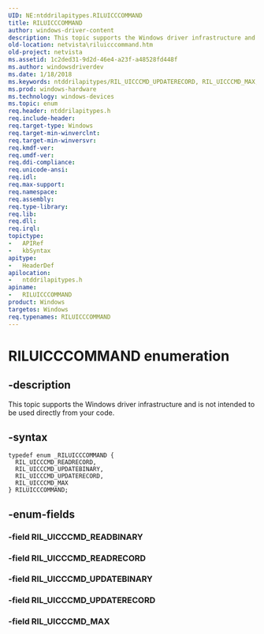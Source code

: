 ```yaml
---
UID: NE:ntddrilapitypes.RILUICCCOMMAND
title: RILUICCCOMMAND
author: windows-driver-content
description: This topic supports the Windows driver infrastructure and is not intended to be used directly from your code.
old-location: netvista\riluicccommand.htm
old-project: netvista
ms.assetid: 1c2ded31-9d2d-46e4-a23f-a48528fd448f
ms.author: windowsdriverdev
ms.date: 1/18/2018
ms.keywords: ntddrilapitypes/RIL_UICCCMD_UPDATERECORD, RIL_UICCCMD_MAX, RILUICCCOMMAND, ntddrilapitypes/RIL_UICCCMD_MAX, ntddrilapitypes/RILUICCCOMMAND, ntddrilapitypes/RIL_UICCCMD_UPDATEBINARY, netvista.riluicccommand, RILUICCCOMMAND enumeration [Network Drivers Starting with Windows Vista], RIL_UICCCMD_READRECORD, RIL_UICCCMD_UPDATEBINARY, RIL_UICCCMD_UPDATERECORD, ntddrilapitypes/RIL_UICCCMD_READRECORD
ms.prod: windows-hardware
ms.technology: windows-devices
ms.topic: enum
req.header: ntddrilapitypes.h
req.include-header: 
req.target-type: Windows
req.target-min-winverclnt: 
req.target-min-winversvr: 
req.kmdf-ver: 
req.umdf-ver: 
req.ddi-compliance: 
req.unicode-ansi: 
req.idl: 
req.max-support: 
req.namespace: 
req.assembly: 
req.type-library: 
req.lib: 
req.dll: 
req.irql: 
topictype:
-	APIRef
-	kbSyntax
apitype:
-	HeaderDef
apilocation:
-	ntddrilapitypes.h
apiname:
-	RILUICCCOMMAND
product: Windows
targetos: Windows
req.typenames: RILUICCCOMMAND
---
```


# RILUICCCOMMAND enumeration


## -description


This topic supports the Windows driver infrastructure and is not intended to be used directly from your code.


## -syntax


````
typedef enum _RILUICCCOMMAND { 
  RIL_UICCCMD_READRECORD,
  RIL_UICCCMD_UPDATEBINARY,
  RIL_UICCCMD_UPDATERECORD,
  RIL_UICCCMD_MAX
} RILUICCCOMMAND;
````


## -enum-fields




### -field RIL_UICCCMD_READBINARY



### -field RIL_UICCCMD_READRECORD



### -field RIL_UICCCMD_UPDATEBINARY



### -field RIL_UICCCMD_UPDATERECORD



### -field RIL_UICCCMD_MAX



